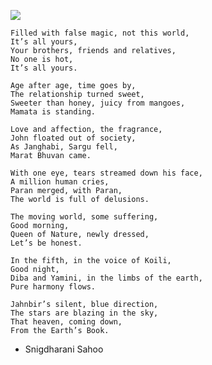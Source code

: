 [![](https://i.ytimg.com/vi/RW3GG0dKmoI/maxresdefault.jpg)](https://soundcloud.com/user-963789405/in-a-year-when-it-rains-odia)

```
Filled with false magic, not this world,
It’s all yours,
Your brothers, friends and relatives,
No one is hot,
It’s all yours.

Age after age, time goes by,
The relationship turned sweet,
Sweeter than honey, juicy from mangoes,
Mamata is standing.

Love and affection, the fragrance,
John floated out of society,
As Janghabi, Sargu fell,
Marat Bhuvan came.

With one eye, tears streamed down his face,
A million human cries,
Paran merged, with Paran,
The world is full of delusions.

The moving world, some suffering,
Good morning,
Queen of Nature, newly dressed,
Let’s be honest.

In the fifth, in the voice of Koili,
Good night,
Diba and Yamini, in the limbs of the earth,
Pure harmony flows.

Jahnbir’s silent, blue direction,
The stars are blazing in the sky,
That heaven, coming down,
From the Earth’s Book.
```

- Snigdharani Sahoo
